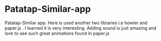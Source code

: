 # Patatap-Similar-app
Patatap-Similar app. Here is used another two libraries i.e howler and paper.js . I learned it is very interesting. Adding sound is just amazing and love to see such great animations found in paper.js 
